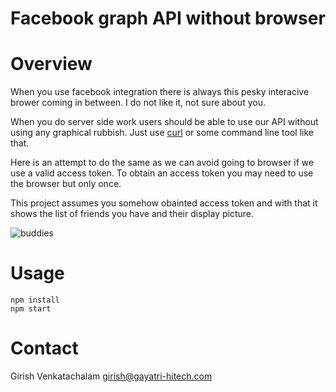 Facebook graph API without browser
===========================================

Overview
========

When you use facebook integration there is always this pesky interacive
brower coming in between. I do not like it, not sure about you.

When you do server side work users should be able to use our API without
using any graphical rubbish. Just use
[curl](http://curl.haxx.se) or some command line tool like
that.

Here is an attempt to do the same as we can avoid going to browser if we
use a valid access token. To obtain an access token you may need to use
the browser but only once.

This project assumes you somehow obainted access token and with that it
shows the list of friends you have and their display picture.

![buddies](https://cloud.githubusercontent.com/assets/6890469/24024507/ff6d1eb6-0ad9-11e7-98f9-2682dbd29e33.gif)

Usage
========

```
npm install
npm start

```


Contact
=======

Girish Venkatachalam <girish@gayatri-hitech.com>
